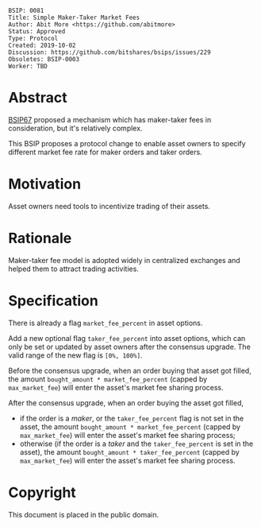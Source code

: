     BSIP: 0081
    Title: Simple Maker-Taker Market Fees
    Author: Abit More <https://github.com/abitmore>
    Status: Approved
    Type: Protocol
    Created: 2019-10-02
    Discussion: https://github.com/bitshares/bsips/issues/229
    Obsoletes: BSIP-0003
    Worker: TBD

# Abstract
[BSIP67](https://github.com/bitshares/bsips/issues/130) proposed a mechanism
which has maker-taker fees in consideration, but it's relatively complex.

This BSIP proposes a protocol change to enable asset owners to specify
different market fee rate for maker orders and taker orders.

# Motivation

Asset owners need tools to incentivize trading of their assets.

# Rationale

Maker-taker fee model is adopted widely in centralized exchanges and helped
them to attract trading activities.

# Specification

There is already a flag `market_fee_percent` in asset options.

Add a new optional flag `taker_fee_percent` into asset options, 
which can only be set
or updated by asset owners after the consensus upgrade.
The valid range of the new flag is `[0%, 100%]`.

Before the consensus upgrade, when an order buying that asset
got filled, the amount `bought_amount * market_fee_percent`
(capped by `max_market_fee`)
will enter the asset's market fee sharing process.

After the consensus upgrade, when an order buying the asset
got filled,
* if the order is a *maker*, or the `taker_fee_percent` flag
  is not set in the asset, the amount
  `bought_amount * market_fee_percent` 
  (capped by `max_market_fee`)
  will enter the asset's market fee sharing process;
* otherwise (if the order is a *taker* and the
  `taker_fee_percent` is set in the asset), the amount
  `bought_amount * taker_fee_percent`
  (capped by `max_market_fee`)
  will enter the asset's market fee sharing process.

# Copyright
This document is placed in the public domain.
